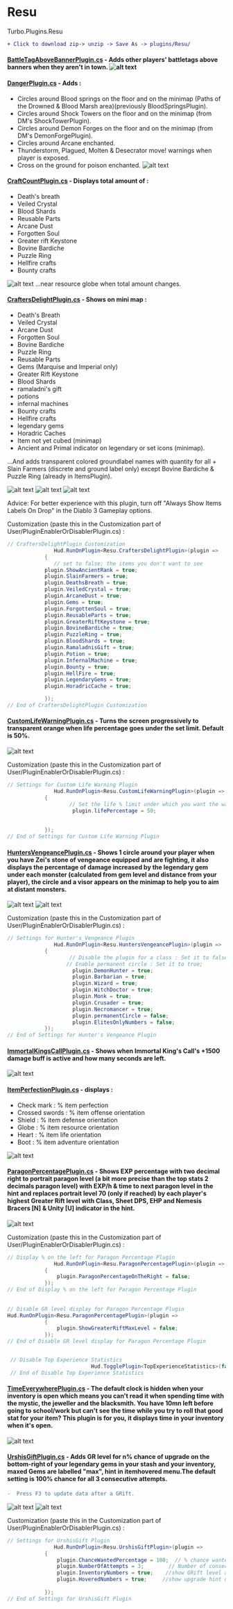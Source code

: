 # Resu
Turbo.Plugins.Resu
```diff
+ Click to download zip-> unzip -> Save As -> plugins/Resu/

```


#### [BattleTagAboveBannerPlugin.cs](https://minhaskamal.github.io/DownGit/#/home?url=https://github.com/User5981/Resu/blob/master/BattleTagAboveBannerPlugin.cs) - Adds other players' battletags above banners when they aren't in town. ![alt text](READMEpics/Banner.png)
#### [DangerPlugin.cs](https://minhaskamal.github.io/DownGit/#/home?url=https://github.com/User5981/Resu/blob/master/DangerPlugin.cs) - Adds :
- Circles around Blood springs on the floor and on the minimap (Paths of the Drowned & Blood Marsh area)(previously BloodSpringsPlugin).
- Circles around Shock Towers on the floor and on the minimap (from DM's ShockTowerPlugin).
- Circles around Demon Forges on the floor and on the minimap (from DM's DemonForgePlugin).
- Circles around Arcane enchanted.
- Thunderstorm, Plagued, Molten & Desecrator move! warnings when player is exposed.
- Cross on the ground for poison enchanted. 
![alt text](READMEpics/Bloodsprings.png)
#### [CraftCountPlugin.cs](https://minhaskamal.github.io/DownGit/#/home?url=https://github.com/User5981/Resu/blob/master/CraftCountPlugin.cs) - Displays total amount of :
- Death's breath
- Veiled Crystal 
- Blood Shards 
- Reusable Parts
- Arcane Dust 
- Forgotten Soul
- Greater rift Keystone
- Bovine Bardiche
- Puzzle Ring
- Hellfire crafts
- Bounty crafts 

![alt text](READMEpics/Craftcount.png) ...near resource globe when total amount changes.
#### [CraftersDelightPlugin.cs](https://minhaskamal.github.io/DownGit/#/home?url=https://github.com/User5981/Resu/blob/master/CraftersDelightPlugin.cs) - Shows on mini map :	
- Death's Breath 
- Veiled Crystal 
- Arcane Dust 
- Forgotten Soul 
- Bovine Bardiche 
- Puzzle Ring 
- Reusable Parts
- Gems (Marquise and Imperial only)
- Greater Rift Keystone
- Blood Shards
- ramaladni's gift
- potions
- infernal machines
- Bounty crafts
- Hellfire crafts
- legendary gems
- Horadric Caches
- Item not yet cubed (minimap)
- Ancient and Primal indicator on legendary or set icons (minimap).

...And adds transparent colored groundlabel names with quantity for all + Slain Farmers (discrete and ground label only) except Bovine Bardiche & Puzzle Ring (already in ItemsPlugin).

![alt text](READMEpics/Craftfloor.png) ![alt text](READMEpics/Craftminimap.png) ![alt text](READMEpics/Craftancient.png)

Advice: For better experience with this plugin, turn off "Always Show Items Labels On Drop" in the Diablo 3 Gameplay options.

Customization (paste this in the Customization part of User/PluginEnablerOrDisablerPlugin.cs) :
```C#
// CraftersDelightPlugin Customization
               Hud.RunOnPlugin<Resu.CraftersDelightPlugin>(plugin => 
            { 
               // set to false; the items you don't want to see 
            plugin.ShowAncientRank = true; 
            plugin.SlainFarmers = true;
            plugin.DeathsBreath = true;
            plugin.VeiledCrystal = true;
            plugin.ArcaneDust = true;
            plugin.Gems = true;
            plugin.ForgottenSoul = true;
            plugin.ReusableParts = true;
            plugin.GreaterRiftKeystone = true;
            plugin.BovineBardiche = true;
            plugin.PuzzleRing = true;
            plugin.BloodShards = true;
            plugin.RamaladnisGift = true;
            plugin.Potion = true;
            plugin.InfernalMachine = true;
            plugin.Bounty = true;
            plugin.HellFire = true;
            plugin.LegendaryGems = true;
            plugin.HoradricCache = true;

            });  
// End of CraftersDelightPlugin Customization
```
#### [CustomLifeWarningPlugin.cs](https://minhaskamal.github.io/DownGit/#/home?url=https://github.com/User5981/Resu/blob/master/CustomLifeWarningPlugin.cs) - Turns the screen progressively to transparent orange when life percentage goes under the set limit. Default is 50%.
![alt text](READMEpics/life.png)

Customization (paste this in the Customization part of User/PluginEnablerOrDisablerPlugin.cs) :
```C#
// Settings for Custom Life Warning Plugin
               Hud.RunOnPlugin<Resu.CustomLifeWarningPlugin>(plugin => 
            { 
                    // Set the life % limit under which you want the warning
                     plugin.lifePercentage = 50;
                    
            
            });  
// End of Settings for Custom Life Warning Plugin
```
#### [HuntersVengeancePlugin.cs](https://minhaskamal.github.io/DownGit/#/home?url=https://github.com/User5981/Resu/blob/master/HuntersVengeancePlugin.cs) - Shows 1 circle around your player when you have Zei's stone of vengeance equipped and are fighting, it also displays the percentage of damage increased by the legendary gem under each monster (calculated from gem level and distance from your player), the circle and a visor appears on the minimap to help you to aim at distant monsters.
![alt text](READMEpics/zei.png) ![alt text](READMEpics/zeiminimap.png)

Customization (paste this in the Customization part of User/PluginEnablerOrDisablerPlugin.cs) :
```C#
// Settings for Hunter's Vengeance Plugin
               Hud.RunOnPlugin<Resu.HuntersVengeancePlugin>(plugin => 
            { 
                    // Disable the plugin for a class : Set it to false;
                   // Enable permanent circle : Set it to true;
                     plugin.DemonHunter = true;
                     plugin.Barbarian = true;
                     plugin.Wizard = true;
                     plugin.WitchDoctor = true;
                     plugin.Monk = true;
                     plugin.Crusader = true;
                     plugin.Necromancer = true;
                     plugin.permanentCircle = false;
                     plugin.ElitesOnlyNumbers = false;
            });  
// End of Settings for Hunter's Vengeance Plugin
```
#### [ImmortalKingsCallPlugin.cs](https://minhaskamal.github.io/DownGit/#/home?url=https://github.com/User5981/Resu/blob/master/ImmortalKingsCallPlugin.cs) - Shows when Immortal King's Call's +1500 damage buff is active and how many seconds are left.
![alt text](READMEpics/immortal.png)
#### [ItemPerfectionPlugin.cs](https://minhaskamal.github.io/DownGit/#/home?url=https://github.com/User5981/Resu/blob/master/ItemPerfectionPlugin.cs) - displays :
- Check mark	: % item perfection
- Crossed swords :	% item offense orientation
- Shield :	% item defense orientation
- Globe :	% item resource orientation
- Heart :	% item life orientation
- Boot :	% item adventure orientation

![alt text](READMEpics/itemperf.png)
#### [ParagonPercentagePlugin.cs](https://minhaskamal.github.io/DownGit/#/home?url=https://github.com/User5981/Resu/blob/master/ParagonPercentagePlugin.cs) - Shows EXP percentage with two decimal right to portrait paragon level (a bit more precise than the top stats 2 decimals paragon level) with EXP/h & time to next paragon level in the hint and replaces portrait level 70 (only if reached) by each player's highest Greater Rift level with Class, Sheet DPS, EHP and Nemesis Bracers [N] & Unity [U] indicator in the hint.
![alt text](READMEpics/Portrait.png)

Customization (paste this in the Customization part of User/PluginEnablerOrDisablerPlugin.cs) :
```C#
// Display % on the left for Paragon Percentage Plugin
               Hud.RunOnPlugin<Resu.ParagonPercentagePlugin>(plugin => 
            { 
                plugin.ParagonPercentageOnTheRight = false; 
            });  
// End of Display % on the left for Paragon Percentage Plugin
      
      
// Disable GR level display for Paragon Percentage Plugin
Hud.RunOnPlugin<Resu.ParagonPercentagePlugin>(plugin => 
            { 
                plugin.ShowGreaterRiftMaxLevel = false; 
            }); 
// End of Disable GR level display for Paragon Percentage Plugin


 // Disable Top Experience Statistics
                           Hud.TogglePlugin<TopExperienceStatistics>(false); 
 // End of Disable Top Experience Statistics
```
#### [TimeEverywherePlugin.cs](https://minhaskamal.github.io/DownGit/#/home?url=https://github.com/User5981/Resu/blob/master/TimeEverywherePlugin.cs) - The default clock is hidden when your inventory is open which means you can't read it when spending time with the mystic, the jeweller and the blacksmith. You have 10mn left before going to school/work but can't see the time while you try to roll that good stat for your item? This plugin is for you, it displays time in your inventory when it's open.
![alt text](READMEpics/time.png)
#### [UrshisGiftPlugin.cs](https://minhaskamal.github.io/DownGit/#/home?url=https://github.com/User5981/Resu/blob/master/UrshisGiftPlugin.cs) - Adds GR level for n% chance of upgrade on the bottom-right of your legendary gems in your stash and your inventory, maxed Gems are labelled "max", hint in itemhovered menu.The default setting is 100% chance for all 3 consecutive attempts.
```diff
-  Press F3 to update data after a GRift.
```
![alt text](READMEpics/urshi.png) ![alt text](READMEpics/urshimin.png)

Customization (paste this in the Customization part of User/PluginEnablerOrDisablerPlugin.cs) :
```C#
// Settings for UrshisGift Plugin
               Hud.RunOnPlugin<Resu.UrshisGiftPlugin>(plugin => 
            { 
                plugin.ChanceWantedPercentage = 100;  // % chance wanted : 100; 90; 80; 70; 60; 30; 15; 8; 4; 2; 1;
                plugin.NumberOfAttempts = 3;        // Number of consecutive attempts at this % : 1; 2; 3; (default) 4; (empowered GRift or no-death bonus) 5; (empowered GRift + no-death bonus)
                plugin.InventoryNumbers = true;    //show GRift level advised for the gem in inventory, stash, set to true; or false;
                plugin.HoveredNumbers = true;     //show upgrade hint on item hovered, set to true; or false;
            
            });  
// End of Settings for UrshisGift Plugin
```

